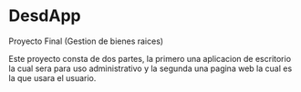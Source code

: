 # DesdApp
Proyecto Final (Gestion de bienes raices)

Este proyecto consta de dos partes, la primero una aplicacion de escritorio la cual sera para uso administrativo y la segunda una pagina web la cual es la que usara el usuario.
